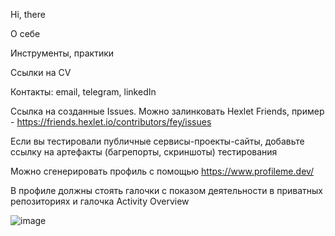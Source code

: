 Hi, there

О себе

Инструменты, практики

Ссылки на CV

Контакты: email, telegram, linkedIn

Ссылка на созданные Issues. Можно залинковать Hexlet Friends,
пример - https://friends.hexlet.io/contributors/fey/issues

Если вы тестировали публичные сервисы-проекты-сайты, добавьте ссылку на артефакты (багрепорты, скриншоты) тестирования

Можно сгенерировать профиль с помощью https://www.profileme.dev/

В профиле должны стоять галочки с показом деятельности в приватных
репозиториях и галочка Activity Overview

![image](https://github.com/AnnaGurina/AnnaGurina/assets/62752547/ba7d9b67-282e-48a6-bad0-1876138526b2)

